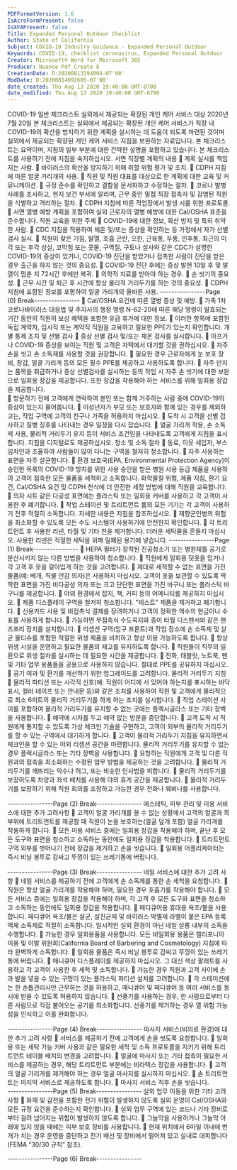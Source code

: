 ```yaml
---
PDFFormatVersion: 1.6
IsAcroFormPresent: false
IsXFAPresent: false
Title: Expanded Personal Outdoor Checklist
Author: State of California
Subject: COVID-19 Industry Guidance - Expanded Personal Outdoor
Keywords: COVID-19, checklist coronavirus, Expanded Personal Outdoor
Creator: Microsoft® Word for Microsoft 365
Producer: Nuance Pdf Create 8
CreationDate: D:20200813194004-07'00'
ModDate: D:20200814092605-07'00'
date_created: Thu Aug 13 2020 19:40:00 GMT-0700
date_modified: Thu Aug 13 2020 19:40:00 GMT-0700
---
```

COVID-19 일반 체크리스트 
실외에서 제공되는 확장된 개인 케어 서비스 대상 
2020년 7월 20일 
본 체크리스트는 실외에서 제공되는 확장된 개인 케어 서비스가 직장 내 COVID-19의 확산을 방지하기 
위한 계획을 실시하는 데 도움이 되도록 마련된 것이며 실외에서 제공되는 확장된 개인 케어 서비스 지침을 
보완하는 자료입니다. 본 체크리스트는 요약이며, 지침의 일부 부분에 대한 간략한 설명을 포함하고 
있습니다. 본 체크리스트를 사용하기 전에 지침을 숙지하십시오. 
서면 직장별 계획의 내용 
 계획 실시를 책임지는 사람. 
 바이러스의 확산을 방지하기 위해 취할 위험 평가 및 조치. 
 CDPH 지침에 따른 얼굴 가리개의 사용. 
 직원 및 직원 대표를 대상으로 한 계획에 대한 교육 및 커뮤니케이션. 
 규정 준수를 확인하고 결함을 문서화하고 수정하는 절차. 
 코로나 발병 사례를 조사하고, 현지 보건 부서에 알리며, 근무 중인 밀접 직장 접촉자 및 
감염된 직원을 식별하고 격리하는 절차. 
 CDPH 지침에 따른 작업장에서 발생 시를 위한 프로토콜. 
 서면 열병 예방 계획을 포함하여 실외 근로자의 열병 예방에 대한 Cal/OSHA 표준을 
준수합니다. 
직원 교육을 위한 주제 
 COVID-19에 대한 정보, 확산 방지 및 특히 취약한 사람. 
 CDC 지침을 적용하여 체온 및/또는 증상을 확인하는 등 가정에서 자가 선별 검사 실시. 
 직원이 잦은 기침, 발열, 호흡 곤란, 오한, 근육통, 두통, 인후통, 최근의 미각 또는 후각 
상실, 코막힘 또는 콧물, 구역질, 구토나 설사와 같은 CDC가 설명한 COVID-19의 증상이 
있거나, COVID-19 진단을 받았거나 접촉한 사람이 진단을 받은 경우 출근을 하지 않는 
것의 중요성. 
 COVID-19 진단 후에는 증상 발현 10일 후 및 발열이 멈춘 지 72시간 후에만 복귀. 
 의학적 치료를 받아야 하는 경우. 
 손 씻기의 중요성. 
 근무 시간 및 퇴근 후 시간에 항상 물리적 거리두기를 하는 것의 중요성. 
 CDPH 지침에 포함된 정보를 포함하여 얼굴 가리개의 올바른 사용. 
----------------Page (0) Break----------------
 Cal/OSHA 요건에 따른 열병 증상 및 예방. 
 가족 1차 코로나바이러스 대응법 및 주지사의 행정 명령 N-62-20에 따른 해당 명령이 
발효되는 기간 동안의 직원의 보상 혜택을 포함한 유급 휴가에 대한 정보. 
 이러한 항목에 포함된 독립 계약자, 임시직 또는 계약직 직원을 교육하고 필요한 PPE가 
있는지 확인합니다. 
개별 통제 조치 및 선별 검사 
 증상 선별 검사 및/또는 체온 검사를 실시합니다. 
 아프거나 COVID-19 증상을 보이는 직원 및 고객은 자택에서 대기할 것을 권하십시오. 
 자주 손을 씻고 손 소독제를 사용할 것을 권장합니다. 
 필요한 경우 근로자에게 눈 보호 장비, 장갑, 얼굴 가리개 등의 모든 필수 PPE를 제공하고 
사용하도록 합니다. 
 자주 만지는 품목을 취급하거나 증상 선별검사를 실시하는 등의 작업 시 자주 손 씻기에 
대한 보완으로 일회용 장갑을 제공합니다. 또한 장갑을 착용해야 하는 서비스를 위해 
일회용 장갑을 제공합니다.   
 방문하기 전에 고객에게 연락하여 본인 또는 함께 거주하는 사람 중에 COVID-19의 
증상이 있는지 물어봅니다. 
 미성년자가 부모 또는 보호자와 함께 있는 경우를 제외하고는, 작업 구역에 고객의 친구나 
가족을 허용하지 마십시오. 
 도착 시 고객을 선별 검사하고 질병 징후를 나타내는 경우 일정을 다시 잡습니다. 
 얼굴 가리개 착용, 손 소독제 사용, 물리적 거리두기 유지 등이 서비스 조건임을 
나타내도록 고객에게 지침을 표시합니다. 지침을 디지털로도 제공하십시오. 
청소 및 소독 절차 
 동료, 이웃 세입자, 부스 임차인과 조율하여 사람들이 많이 다니는 구역을 철저히 
청소합니다. 
 자주 사용하는 표면을 자주 살균합니다. 
 환경 보호국(EPA, Environmental Protection Agency)이 승인한 목록의 COVID-19 
방지를 위한 사용 승인을 받은 병원 사용 등급 제품을 사용하여 고객이 접촉한 모든 물품을 
세척하고 소독합니다. 화학물질 위험, 제품 지침, 환기 요건, Cal/OSHA 요건 및 CDPH 
천식에 더 안전한 세정 방법에 대해 직원을 교육합니다. 
 의자 시트 같은 다공성 표면에는 플라스틱 또는 일회용 커버를 사용하고 각 고객이 사용한 
후 폐기합니다. 
 작업 스테이션 및 트리트먼트 룸의 모든 기기는 각 고객이 사용하기 전후 적절히 
소독합니다. 자세한 내용은 지침을 참조하십시오. 
 재향군인병의 위험을 최소화할 수 있도록 모든 수도 시스템이 사용하기에 안전한지 
확인합니다. 
 각 트리트먼트 후 사용한 리넨, 타월 및 기타 천을 제거합니다. 더러운 세탁물을 흔들지 
마십시오. 사용한 리넨은 적절한 세탁을 위해 밀폐된 용기에 넣습니다. 
----------------Page (1) Break----------------
 HEPA 필터가 장착된 진공청소기 또는 병원체를 공기로 분산시키지 않는 다른 방법을 
사용하여 청소합니다. 
 직원에게 일회용 덧옷을 입거나 각 고객 후 옷을 갈아입게 하는 것을 고려합니다. 
 제대로 세척할 수 없는 표면을 가진 물품(예: 베개, 직물 안감 의자)은 사용하지 마십시오. 
고객이 옷을 보관할 수 있도록 딱딱한 표면을 가진 비다공성 의자 또는 크고 단단한 표면을 
가진 바구니 또는 플라스틱 바구니를 제공합니다. 
 야외 환경에서 잡지, 책, 커피 등의 어메니티를 제공하지 마십시오. 
 제품 디스플레이 구역을 철저히 청소합니다. "테스트" 제품을 제거하고 폐기합니다. 
 신용카드 사용 및 비접촉식 결제를 장려하거나 고객이 정확한 액수의 현금이나 수표를 
사용하게 합니다. 
 가능하면 무접촉식 수도꼭지와 종이 타월 디스펜서와 같은 핸즈프리 장치를 설치합니다. 
 리셉션 구역(입구 프론트)과 작업 장소에 손 소독제 및 살균 물티슈를 포함한 적절한 위생 
제품을 비치하고 항상 이용 가능하도록 합니다. 
 항상 위생 시설을 운영하고 필요한 물품의 재고를 유지하도록 합니다. 
 직원들이 직무의 일환으로 위생 절차를 실시하는 데 필요한 시간을 제공합니다. 
 전화, 태블릿, 노트북, 펜 및 기타 업무 용품들을 공용으로 사용하지 않습니다. 절대로 
PPE를 공유하지 마십시오. 
 공기 여과 및 환기를 개선하기 위한 업그레이드를 고려합니다. 
물리적 거리두기 지침 
 물리적 파티션 또는 시각적 신호(예: 직원이 어디에 서 있어야 하는지를 표시하는 바닥 
표시, 컬러 테이프 또는 안내문 등)와 같은 조치를 사용하여 직원 및 고객에게 물리적으로 
최소 6피트의 물리적 거리두기를 하게 하는 조치를 실시합니다. 
 작업 스테이션 사이를 포함하여 물리적 거리두기를 유지할 수 없는 곳에는 플렉시글라스 
또는 기타 장벽을 사용합니다. 
 예약에 시차를 두고 예약 없는 방문을 중단합니다. 
 고객 도착 시 직원에게 통지할 수 있도록 가상 체크인 기술을 구현하고, 고객이 외부의 
물리적 거리두기를 할 수 있는 구역에서 대기하게 합니다. 
 고객이 물리적 거리두기 지침을 유지하면서 체크인을 할 수 있는 야외 리셉션 공간을 
마련합니다. 물리적 거리두기를 유지할 수 없는 경우 플렉시글라스 또는 기타 장벽을 
사용합니다. 
 요청하는 직원에게 고객 및 다른 직원과의 접촉을 최소화하는 수정된 업무 방법을 
제공하는 것을 고려합니다. 
 물리적 거리두기를 깨뜨리는 악수나 허그, 또는 비슷한 인사법을 피합니다. 
 물리적 거리두기를 보장하도록 차양과 좌석 배치를 사용해 야외 휴게 공간을 제공합니다. 
 물리적 거리두기를 보장하기 위해 직원 회의를 조정하고 가능한 경우 전화나 웨비나를 
사용합니다. 
  
----------------Page (2) Break----------------
에스테틱, 피부 관리 및 미용 서비스에 대한 추가 
고려사항 
 고객이 얼굴 가리개를 쓸 수 없는 상황에서 고객의 얼굴과 목 부위에 트리트먼트를 제공할 
때 직원이 눈을 보호하는(얼굴 덮개 포함) 얼굴 가리개를 착용하게 합니다. 
 모든 미용 서비스 중에는 일회용 장갑을 착용해야 하며, 끝난 후 모든 도구와 표면을 
청소하고 소독하는 동안에도 일회용 장갑을 착용합니다. 
 트리트먼트 구역 외부를 벗어나기 전에 장갑을 제거하고 손을 씻습니다. 
 일회용 어플리케이터는 즉시 비닐 봉투로 감싸고 뚜껑이 있는 쓰레기통에 버립니다. 
  
----------------Page (3) Break----------------
네일 서비스에 대한 추가 고려 사항 
 네일 서비스를 제공하기 전에 고객에게 손 소독제를 통한 손 세척을 요청합니다. 
 직원은 항상 얼굴 가리개를 착용해야 하며, 필요한 경우 호흡기를 착용해야 합니다. 
 모든 서비스 중에는 일회용 장갑을 착용해야 하며, 각 고객 후 모든 도구와 표면을 
청소하고 소독하는 동안에도 일회용 장갑을 착용합니다. 
 페디큐어용 휴대용 욕조/볼을 사용합니다. 페디큐어 욕조/볼은 살균, 살진균제 및 
바이러스 박멸제 라벨이 붙은 EPA 등록 액체 소독제로 적절히 소독합니다. 일시적인 실외 
환경이 아닌 네일 살롱 내부의 소독을 수행합니다. 
 가능한 경우 일회용품을 사용합니다. 모든 비일회용 용품은 캘리포니아 미용 및 이발 
위원회(California Board of Barbering and Cosmetology) 지침에 따라 완벽하게 
소독합니다. 
 일회용 물품은 즉시 비닐 봉투로 감싸고 뚜껑이 있는 쓰레기통에 버립니다. 
 매니큐어 디스플레이를 제공하지 마십시오. 그 대신 색상 팔레트를 사용하고 각 고객이 
사용한 후 세척 및 소독합니다. 
 가능한 경우 직원과 고객 사이에 손과 발을 넣을 수 있는 구멍이 있는 플라스틱 파티션 
설치를 고려합니다. 
 각 스테이션에는 한 손톱관리사만 근무하는 것을 허용하고, 매니큐어 및 페디큐어 등 여러 
서비스를 동시에 받을 수 있도록 허용하지 않습니다. 
 선풍기를 사용하는 경우, 한 사람으로부터 다른 사람으로 직접 불어오는 공기를 
최소화합니다. 선풍기를 제거하는 경우 열 위험 가능성을 인식하고 이를 완화합니다. 
  
----------------Page (4) Break----------------
마사지 서비스(비의료 환경)에 대한 추가 고려 사항 
 서비스를 제공하기 전에 고객에게 손을 씻도록 요청합니다. 
 일회용 또는 세탁 가능 커버 사용과 같은 필요한 세척 및 소독 프로토콜을 지키기 위해 
트리트먼트 테이블 배치의 변경을 고려합니다. 
 얼굴에 마사지 또는 기타 접촉이 필요한 서비스를 제공하는 경우, 해당 트리트먼트 
부분에는 비라텍스 장갑을 사용합니다. 
 고객의 얼굴 가리개를 제거해야 하는 경우 얼굴 마사지를 실시하지 마십시오. 
 손 트리트먼트는 마지막 서비스로 제공하도록 합니다. 
 마사지 서비스 직후 손을 씻습니다.  
----------------Page (5) Break----------------
실외 업무 이동을 위한 기타 고려 사항 
 화재 및 감전을 포함한 전기 위험이 발생하지 않도록 실외 운영이 Cal/OSHA와 모든 규정 
요건을 준수하는지 확인합니다. 
 실외 업무 구역에 있는 코드나 기타 장비로부터 걸려 넘어지는 위험이 발생하지 않도록 
합니다. 
 그늘막을 사용하거나 그늘막 아래에 있지 않을 때에는 피부 보호 장비를 사용합니다. 
 현재 위치에서 6마일 이내에 번개가 치는 경우 운영을 중단하고 전기 배선 및 장비에서 
떨어져 있고 실내로 대피합니다(FEMA “30/30 규칙” 참조). 
 
----------------Page (6) Break----------------
